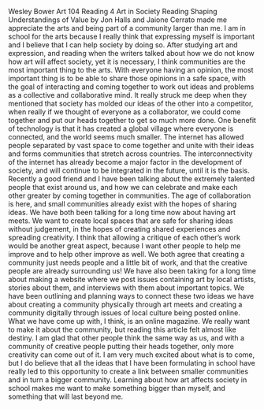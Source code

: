 Wesley Bower
Art 104
Reading 4
Art in Society
	Reading Shaping Understandings of Value by Jon Halls and Jaione Cerrato made me appreciate the arts and being part of a community larger than me. I am in school for the arts because I really think that expressing myself is important and I believe that I can help society by doing so. After studying art and expression, and reading when the writers talked about how we do not know how art will affect society, yet it is necessary, I think communities are the most important thing to the arts. With everyone having an opinion, the most important thing is to be able to share those opinions in a safe space, with the goal of interacting and coming together to work out ideas and problems as a collective and collaborative mind. 
	It really struck me deep when they mentioned that society has molded our ideas of the other into a competitor, when really if we thought of everyone as a collaborator, we could come together and put our heads together to get so much more done. 
	One benefit of technology is that it has created a global village where everyone is connected, and the world seems much smaller. The internet has allowed people separated by vast space to come together and unite with their ideas and forms communities that stretch across countries. The interconnectivity of the internet has already become a major factor in the development of society, and will continue to be integrated in the future, until it is the basis. 
	Recently a good friend and I have been talking about the extremely talented people that exist around us, and how we can celebrate and make each other greater by coming together in communities. The age of collaboration is here, and small communities already exist with the hopes of sharing ideas. 
	We have both been talking for a long time now about having art meets. We want to create local spaces that are safe for sharing ideas without judgement, in the hopes of creating shared experiences and spreading creativity. I think that allowing a critique of each other’s work would be another great aspect, because I want other people to help me improve and to help other improve as well. We both agree that creating a community just needs people and a little bit of work, and that the creative people are already surrounding us!
	We have also been taking for a long time about making a website where we post issues containing art by local artists, stories about them, and interviews with them about important topics. We have been outlining and planning ways to connect these two ideas we have about creating a community physically through art meets and creating a community digitally through issues of local culture being posted online. What we have come up with, I think, is an online magazine. We really want to make it about the community, but reading this article felt almost like destiny. I am glad that other people think the same way as us, and with a community of creative people putting their heads together, only more creativity can come out of it. I am very much excited about what is to come, but I do believe that all the ideas that I have been formulating in school have really led to this opportunity to create a link between smaller communities and in turn a bigger community. Learning about how art affects society in school makes me want to make something bigger than myself, and something that will last beyond me. 
